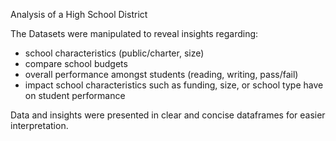Analysis of a High School District

The Datasets were manipulated to reveal insights regarding:
-  school characteristics (public/charter, size)
-  compare school budgets
-  overall performance amongst students (reading, writing, pass/fail)
-  impact school characteristics such as funding, size, or school type have on student performance

Data and insights were presented in clear and concise dataframes for easier interpretation.
